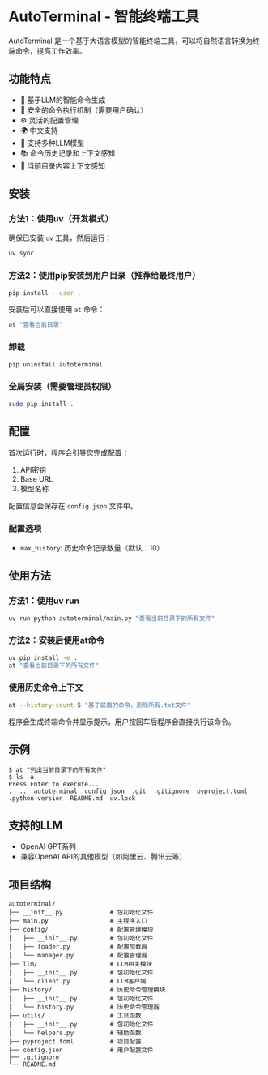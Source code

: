 # AutoTerminal - 智能终端工具

AutoTerminal 是一个基于大语言模型的智能终端工具，可以将自然语言转换为终端命令，提高工作效率。

## 功能特点

- 🧠 基于LLM的智能命令生成
- 🔐 安全的命令执行机制（需要用户确认）
- ⚙️ 灵活的配置管理
- 🌍 中文支持
- 🔄 支持多种LLM模型
- 📚 命令历史记录和上下文感知
- 📁 当前目录内容上下文感知

## 安装

### 方法1：使用uv（开发模式）
确保已安装 `uv` 工具，然后运行：

```bash
uv sync
```

### 方法2：使用pip安装到用户目录（推荐给最终用户）
```bash
pip install --user .
```

安装后可以直接使用 `at` 命令：

```bash
at "查看当前目录"
```

### 卸载
```bash
pip uninstall autoterminal
```

### 全局安装（需要管理员权限）
```bash
sudo pip install .
```

## 配置

首次运行时，程序会引导您完成配置：

1. API密钥
2. Base URL
3. 模型名称

配置信息会保存在 `config.json` 文件中。

### 配置选项

- `max_history`: 历史命令记录数量（默认：10）

## 使用方法

### 方法1：使用uv run
```bash
uv run python autoterminal/main.py "查看当前目录下的所有文件"
```

### 方法2：安装后使用at命令
```bash
uv pip install -e .
at "查看当前目录下的所有文件"
```

### 使用历史命令上下文
```bash
at --history-count 5 "基于前面的命令，删除所有.txt文件"
```

程序会生成终端命令并显示提示，用户按回车后程序会直接执行该命令。

## 示例

```
$ at "列出当前目录下的所有文件"
$ ls -a
Press Enter to execute...
.  ..  autoterminal  config.json  .git  .gitignore  pyproject.toml  .python-version  README.md  uv.lock
```

## 支持的LLM

- OpenAI GPT系列
- 兼容OpenAI API的其他模型（如阿里云、腾讯云等）

## 项目结构

```
autoterminal/
├── __init__.py             # 包初始化文件
├── main.py                 # 主程序入口
├── config/                 # 配置管理模块
│   ├── __init__.py         # 包初始化文件
│   ├── loader.py           # 配置加载器
│   └── manager.py          # 配置管理器
├── llm/                    # LLM相关模块
│   ├── __init__.py         # 包初始化文件
│   └── client.py           # LLM客户端
├── history/                # 历史命令管理模块
│   ├── __init__.py         # 包初始化文件
│   └── history.py          # 历史命令管理器
├── utils/                  # 工具函数
│   ├── __init__.py         # 包初始化文件
│   └── helpers.py          # 辅助函数
├── pyproject.toml          # 项目配置
├── config.json             # 用户配置文件
├── .gitignore
└── README.md
